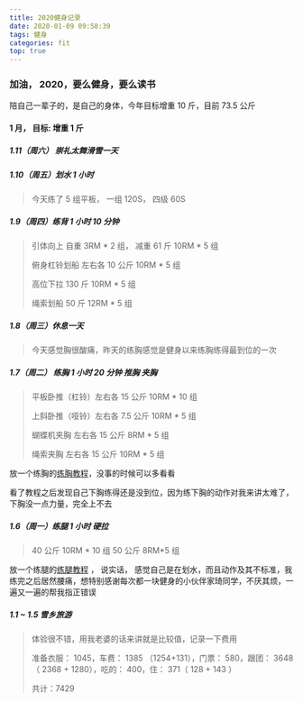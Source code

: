 ```yaml
---
title: 2020健身记录
date: 2020-01-09 09:58:39
tags: 健身
categories: fit
top: true
---
```


### 加油， 2020，要么健身，要么读书

陪自己一辈子的，是自己的身体，今年目标增重 10 斤，目前 73.5 公斤

#### 1 月， 目标: 增重 1 斤

<!-- more -->

##### 1.11（周六） 崇礼太舞滑雪一天

##### 1.10（周五）划水 1 小时

> 今天练了 5 组平板， 一组 120S， 四级 60S

##### 1.9（周四）练背 1 小时 10 分钟

> 引体向上 自重 3RM \* 2 组， 减重 61 斤 10RM \* 5 组
>
> 俯身杠铃划船 左右各 10 公斤 10RM \* 5 组
>
> 高位下拉 130 斤 10RM \* 5 组
>
> 绳索划船 50 斤 12RM \* 5 组

##### 1.8（周三）休息一天

> 今天感觉胸很酸痛，昨天的练胸感觉是健身以来练胸练得最到位的一次

##### 1.7（周二） 练胸 1 小时 20 分钟 推胸 夹胸

> 平板卧推（杠铃）左右各 15 公斤 10RM \* 10 组
>
> 上斜卧推（哑铃）左右各 7.5 公斤 10RM \* 5 组
>
> 蝴蝶机夹胸 左右各 15 公斤 8RM \* 5 组
>
> 绳索夹胸 左右各 15 公斤 10RM \* 5 组

放一个练胸的[练胸教程](https://zhuanlan.zhihu.com/p/38583580)，没事的时候可以多看看

看了教程之后发现自己下胸练得还是没到位，因为练下胸的动作对我来讲太难了，下胸没一点力量，完全上不去

##### 1.6（周一）练腿 1 小时 硬拉

> 40 公斤 10RM \* 10 组 50 公斤 8RM\*5 组

放一个练腿的[练腿教程](https://www.zhihu.com/question/54873522) ， 说实话， 感觉自己是在划水，而且动作及其不标准，我练完之后居然腰痛，想特别感谢每次都一块健身的小伙伴家琦同学，不厌其烦，一遍又一遍的帮我指正错误

##### 1.1 ~ 1.5 雪乡旅游

> 体验很不错，用我老婆的话来讲就是比较值，记录一下费用
>
> 准备衣服： 1045，车费： 1385 （1254+131），门票： 580，跟团： 3648（ 2368 + 1280），吃的： 400，住： 371（ 128 + 143 ）
>
> 共计：7429

